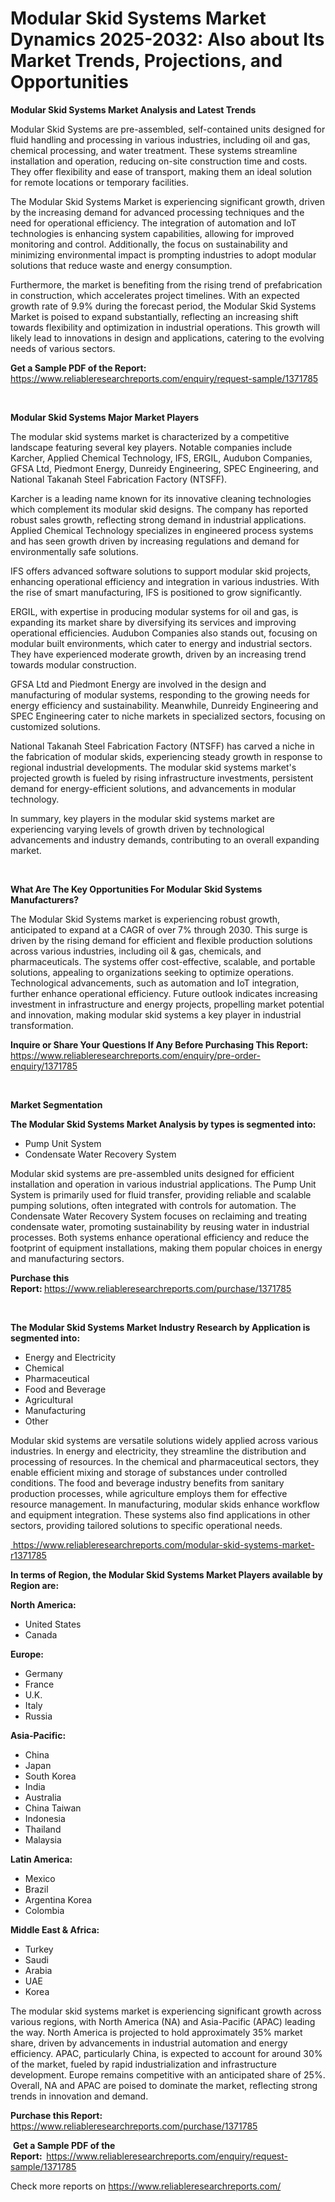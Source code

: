 <p><h1>Modular Skid Systems Market Dynamics 2025-2032: Also about Its Market Trends, Projections, and Opportunities</h1></p><p><strong>Modular Skid Systems Market Analysis and Latest Trends</strong></p>
<p><p>Modular Skid Systems are pre-assembled, self-contained units designed for fluid handling and processing in various industries, including oil and gas, chemical processing, and water treatment. These systems streamline installation and operation, reducing on-site construction time and costs. They offer flexibility and ease of transport, making them an ideal solution for remote locations or temporary facilities.</p><p>The Modular Skid Systems Market is experiencing significant growth, driven by the increasing demand for advanced processing techniques and the need for operational efficiency. The integration of automation and IoT technologies is enhancing system capabilities, allowing for improved monitoring and control. Additionally, the focus on sustainability and minimizing environmental impact is prompting industries to adopt modular solutions that reduce waste and energy consumption.</p><p>Furthermore, the market is benefiting from the rising trend of prefabrication in construction, which accelerates project timelines. With an expected growth rate of 9.9% during the forecast period, the Modular Skid Systems Market is poised to expand substantially, reflecting an increasing shift towards flexibility and optimization in industrial operations. This growth will likely lead to innovations in design and applications, catering to the evolving needs of various sectors.</p></p>
<p><strong>Get a Sample PDF of the Report:&nbsp;</strong> <a href="https://www.reliableresearchreports.com/enquiry/request-sample/1371785?utm_campaign=2960&utm_medium=2&utm_source=Github&utm_content=ia&utm_term=22032025&utm_id=modular-skid-systems">https://www.reliableresearchreports.com/enquiry/request-sample/1371785</a></p>
<p>&nbsp;</p>
<p><strong>Modular Skid Systems Major Market Players</strong></p>
<p><p>The modular skid systems market is characterized by a competitive landscape featuring several key players. Notable companies include Karcher, Applied Chemical Technology, IFS, ERGIL, Audubon Companies, GFSA Ltd, Piedmont Energy, Dunreidy Engineering, SPEC Engineering, and National Takanah Steel Fabrication Factory (NTSFF).</p><p>Karcher is a leading name known for its innovative cleaning technologies which complement its modular skid designs. The company has reported robust sales growth, reflecting strong demand in industrial applications. Applied Chemical Technology specializes in engineered process systems and has seen growth driven by increasing regulations and demand for environmentally safe solutions.</p><p>IFS offers advanced software solutions to support modular skid projects, enhancing operational efficiency and integration in various industries. With the rise of smart manufacturing, IFS is positioned to grow significantly.</p><p>ERGIL, with expertise in producing modular systems for oil and gas, is expanding its market share by diversifying its services and improving operational efficiencies. Audubon Companies also stands out, focusing on modular built environments, which cater to energy and industrial sectors. They have experienced moderate growth, driven by an increasing trend towards modular construction.</p><p>GFSA Ltd and Piedmont Energy are involved in the design and manufacturing of modular systems, responding to the growing needs for energy efficiency and sustainability. Meanwhile, Dunreidy Engineering and SPEC Engineering cater to niche markets in specialized sectors, focusing on customized solutions.</p><p>National Takanah Steel Fabrication Factory (NTSFF) has carved a niche in the fabrication of modular skids, experiencing steady growth in response to regional industrial developments. The modular skid systems market's projected growth is fueled by rising infrastructure investments, persistent demand for energy-efficient solutions, and advancements in modular technology.</p><p>In summary, key players in the modular skid systems market are experiencing varying levels of growth driven by technological advancements and industry demands, contributing to an overall expanding market.</p></p>
<p>&nbsp;</p>
<p><strong>What Are The Key Opportunities For Modular Skid Systems Manufacturers?</strong></p>
<p><p>The Modular Skid Systems market is experiencing robust growth, anticipated to expand at a CAGR of over 7% through 2030. This surge is driven by the rising demand for efficient and flexible production solutions across various industries, including oil & gas, chemicals, and pharmaceuticals. The systems offer cost-effective, scalable, and portable solutions, appealing to organizations seeking to optimize operations. Technological advancements, such as automation and IoT integration, further enhance operational efficiency. Future outlook indicates increasing investment in infrastructure and energy projects, propelling market potential and innovation, making modular skid systems a key player in industrial transformation.</p></p>
<p><strong>Inquire or Share Your Questions If Any Before Purchasing This Report:</strong> <a href="https://www.reliableresearchreports.com/enquiry/pre-order-enquiry/1371785?utm_campaign=2960&utm_medium=2&utm_source=Github&utm_content=ia&utm_term=22032025&utm_id=modular-skid-systems">https://www.reliableresearchreports.com/enquiry/pre-order-enquiry/1371785</a></p>
<p>&nbsp;</p>
<p><strong>Market Segmentation</strong></p>
<p><strong>The Modular Skid Systems Market Analysis by types is segmented into:</strong></p>
<p><ul><li>Pump Unit System</li><li>Condensate Water Recovery System</li></ul></p>
<p><p>Modular skid systems are pre-assembled units designed for efficient installation and operation in various industrial applications. The Pump Unit System is primarily used for fluid transfer, providing reliable and scalable pumping solutions, often integrated with controls for automation. The Condensate Water Recovery System focuses on reclaiming and treating condensate water, promoting sustainability by reusing water in industrial processes. Both systems enhance operational efficiency and reduce the footprint of equipment installations, making them popular choices in energy and manufacturing sectors.</p></p>
<p><strong>Purchase this Report:&nbsp;</strong><a href="https://www.reliableresearchreports.com/purchase/1371785?utm_campaign=2960&utm_medium=2&utm_source=Github&utm_content=ia&utm_term=22032025&utm_id=modular-skid-systems">https://www.reliableresearchreports.com/purchase/1371785</a></p>
<p>&nbsp;</p>
<p><strong>The Modular Skid Systems Market Industry Research by Application is segmented into:</strong></p>
<p><ul><li>Energy and Electricity</li><li>Chemical</li><li>Pharmaceutical</li><li>Food and Beverage</li><li>Agricultural</li><li>Manufacturing</li><li>Other</li></ul></p>
<p><p>Modular skid systems are versatile solutions widely applied across various industries. In energy and electricity, they streamline the distribution and processing of resources. In the chemical and pharmaceutical sectors, they enable efficient mixing and storage of substances under controlled conditions. The food and beverage industry benefits from sanitary production processes, while agriculture employs them for effective resource management. In manufacturing, modular skids enhance workflow and equipment integration. These systems also find applications in other sectors, providing tailored solutions to specific operational needs.</p></p>
<p><a href="https://www.reliableresearchreports.com/modular-skid-systems-market-r1371785?utm_campaign=2960&utm_medium=2&utm_source=Github&utm_content=ia&utm_term=22032025&utm_id=modular-skid-systems">&nbsp;https://www.reliableresearchreports.com/modular-skid-systems-market-r1371785</a></p>
<p><strong>In terms of Region, the Modular Skid Systems Market Players available by Region are:</strong></p>
<p>
    <p> <strong> North America: </strong>
        <ul>
            <li>United States</li>
            <li>Canada</li>
        </ul>
        </p> 
    <p> <strong> Europe: </strong>
        <ul>
            <li>Germany</li>
            <li>France</li>
            <li>U.K.</li>
            <li>Italy</li>
            <li>Russia</li>
        </ul>
        </p> 
    <p> <strong> Asia-Pacific: </strong>
        <ul>
            <li>China</li>
            <li>Japan</li>
            <li>South Korea</li>
            <li>India</li>
            <li>Australia</li>
            <li>China Taiwan</li>
            <li>Indonesia</li>
            <li>Thailand</li>
            <li>Malaysia</li>
        </ul>
        </p> 
    <p> <strong> Latin America: </strong>
        <ul>
            <li>Mexico</li>
            <li>Brazil</li>
            <li>Argentina Korea</li>
            <li>Colombia</li>
        </ul>
        </p> 
    <p> <strong> Middle East & Africa: </strong>
        <ul>
            <li>Turkey</li>
            <li>Saudi</li>
            <li>Arabia</li>
            <li>UAE</li>
            <li>Korea</li>
        </ul>
    </p>
    </p>
<p><p>The modular skid systems market is experiencing significant growth across various regions, with North America (NA) and Asia-Pacific (APAC) leading the way. North America is projected to hold approximately 35% market share, driven by advancements in industrial automation and energy efficiency. APAC, particularly China, is expected to account for around 30% of the market, fueled by rapid industrialization and infrastructure development. Europe remains competitive with an anticipated share of 25%. Overall, NA and APAC are poised to dominate the market, reflecting strong trends in innovation and demand.</p></p>
<p><strong>Purchase this Report: </strong><a href="https://www.reliableresearchreports.com/purchase/1371785?utm_campaign=2960&utm_medium=2&utm_source=Github&utm_content=ia&utm_term=22032025&utm_id=modular-skid-systems">https://www.reliableresearchreports.com/purchase/1371785</a></p>
<p>&nbsp;<strong>Get a Sample PDF of the Report:&nbsp;&nbsp;</strong><a href="https://www.reliableresearchreports.com/enquiry/request-sample/1371785?utm_campaign=2960&utm_medium=2&utm_source=Github&utm_content=ia&utm_term=22032025&utm_id=modular-skid-systems">https://www.reliableresearchreports.com/enquiry/request-sample/1371785</a></p>
<p><strong></strong></p>
<p>Check more reports on <a href="https://www.reliableresearchreports.com/?utm_campaign=2960&utm_medium=2&utm_source=Github&utm_content=ia&utm_term=22032025&utm_id=modular-skid-systems">https://www.reliableresearchreports.com/</a></p>